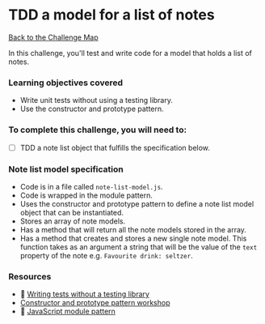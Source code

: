 # TDD a model for a list of notes

[Back to the Challenge Map](00_challenge_track.md)

In this challenge, you'll test and write code for a model that holds a list of notes.

### Learning objectives covered

- Write unit tests without using a testing library.
- Use the constructor and prototype pattern.

### To complete this challenge, you will need to:

- [ ] TDD a note list object that fulfills the specification below.

### Note list model specification

- Code is in a file called `note-list-model.js`.
- Code is wrapped in the module pattern.
- Uses the constructor and prototype pattern to define a note list model object that can be instantiated.
- Stores an array of note models.
- Has a method that will return all the note models stored in the array.
- Has a method that creates and stores a new single note model.  This function takes as an argument a string that will be the value of the `text` property of the note e.g. `Favourite drink: seltzer`.

### Resources

- :pill: [Writing tests without a testing library](https://github.com/makersacademy/course/blob/master/pills/writing_tests_without_a_testing_library.md)
- [Constructor and prototype pattern workshop](https://github.com/makersacademy/skills-workshops/tree/master/week-5/encapsulation_with_constructor_and_prototype_pattern)
- :pill: [JavaScript module pattern](https://github.com/makersacademy/course/blob/master/pills/javascript_module_pattern.md)
